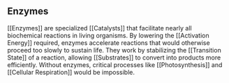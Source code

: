 ## Enzymes  
[[Enzymes]] are specialized [[Catalysts]] that facilitate nearly all biochemical reactions in living organisms. By lowering the [[Activation Energy]] required, enzymes accelerate reactions that would otherwise proceed too slowly to sustain life. They work by stabilizing the [[Transition State]] of a reaction, allowing [[Substrates]] to convert into products more efficiently. Without enzymes, critical processes like [[Photosynthesis]] and [[Cellular Respiration]] would be impossible.